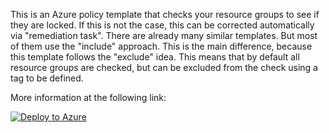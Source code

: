 This is an Azure policy template that checks your resource groups to see if they are locked. If this is not the case, this can be corrected automatically via "remediation task". 
There are already many similar templates. But most of them use the "include" approach. This is the main difference, because this template follows the "exclude" idea. This means that by default all resource groups are checked, but can be excluded from the check using a tag to be defined.

More information at the following link:

[![Deploy to Azure](https://aka.ms/deploytoazurebutton)](https://portal.azure.com/#blade/Microsoft_Azure_Policy/CreatePolicyDefinitionBlade/uri/https%3A%2F%2Fraw.githubusercontent.com%2Fgrabery%2Fgraber.cloud-azure-templates%2Fmain%2Fgov%2Fpolicies%2Faudit-and-deploy-resource-lock%2Fazdeploy.json)
